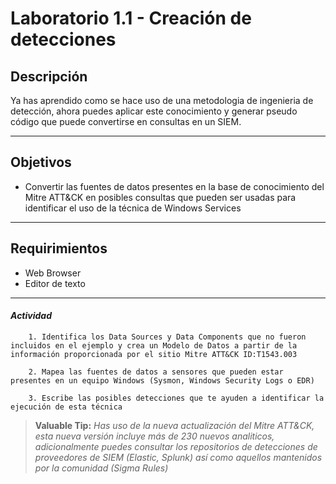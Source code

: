 # Laboratorio 1.1 - Creación de detecciones

## Descripción

Ya has aprendido como se hace uso de una metodologia de ingenieria de detección, ahora puedes aplicar este conocimiento y generar pseudo código que puede convertirse en consultas en un SIEM.

___

## Objetivos

* Convertir las fuentes de datos presentes en la base de conocimiento del Mitre ATT&CK en posibles consultas que pueden ser usadas para identificar el uso de la técnica de Windows Services

___

## Requirimientos

* Web Browser
* Editor de texto

___


#### *Actividad*
 
       
        1. Identifica los Data Sources y Data Components que no fueron incluidos en el ejemplo y crea un Modelo de Datos a partir de la información proporcionada por el sitio Mitre ATT&CK ID:T1543.003 

        2. Mapea las fuentes de datos a sensores que pueden estar presentes en un equipo Windows (Sysmon, Windows Security Logs o EDR) 

        3. Escribe las posibles detecciones que te ayuden a identificar la ejecución de esta técnica


> **Valuable Tip:**
> *Has uso de la nueva actualización del Mitre ATT&CK, esta nueva versión incluye más de 230 nuevos analiticos, adicionalmente puedes consultar los repositorios de detecciones de proveedores de SIEM (Elastic, Splunk) así como aquellos mantenidos por la comunidad (Sigma Rules)*